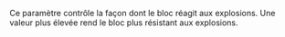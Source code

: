 Ce paramètre contrôle la façon dont le bloc réagit aux explosions.
Une valeur plus élevée rend le bloc plus résistant aux explosions.